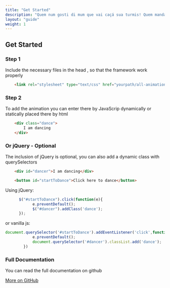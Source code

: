```yaml
---
title: "Get Started"
description: "Quem num gosti di mum que vai caçá sua turmis! Quem manda na minha terra sou Euzis! Sapien in monti palavris qui num significa nadis i pareci latim. Copo furadis é disculpa de bebadis, arcu quam euismod magna."
layout: "guide"
weight: 1
---
```


## Get Started

### Step 1

Include the necessary files in the head , so that the framework work properly

```html
    <link rel="stylesheet" type="text/css" href="yourpath/all-animation.css" />
```

### Step 2

To add the animation you can enter there by JavaScrip dynamically or statically placed there by html

```html
    <div class="dance">
        I am dancing
    </div>
```

### Or jQuery - Optional

The inclusion of jQuery is optional, you can also add a dynamic class with querySelectors

```html
    <div id="dancer">I am dancing</div>

    <button id="startToDance">Click here to dance</button>
```        

Using jQuery:


```javascript
      $("#startToDance").click(function(e){
            e.preventDefault();
            $("#dancer").addClass('dance');
      });
```

or vanilla js:

```javascript
document.querySelector('#startToDance').addEventListener('click',function(e){
            e.preventDefault();
            document.querySelector('#dancer').classList.add('dance');
        })
```

### Full Documentation

You can read the full documentation on github

[More on GitHub](https://github.com/all-animation/all-animation)
